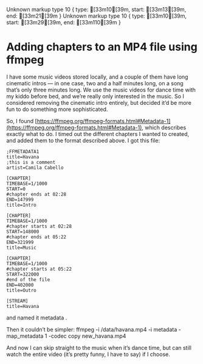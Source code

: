 Unknown markup type 10 { type: [33m10[39m, start: [33m13[39m, end: [33m21[39m }
Unknown markup type 10 { type: [33m10[39m, start: [33m29[39m, end: [33m110[39m }

# Adding chapters to an MP4 file using ffmpeg

I have some music videos stored locally, and a couple of them have long cinematic intros — in one case, two and a half minutes long, on a song that’s only three minutes long. We use the music videos for dance time with my kiddo before bed, and we’re really only interested in the music. So I considered removing the cinematic intro entirely, but decided it’d be more fun to do something more sophisticated.

So, I found [https://ffmpeg.org/ffmpeg-formats.html#Metadata-1](https://ffmpeg.org/ffmpeg-formats.html#Metadata-1), which describes exactly what to do. I timed out the different chapters I wanted to created, and added them to the format described above. I got this file:

    ;FFMETADATA1
    title=Havana
    ;this is a comment
    artist=Camila Cabello

    [CHAPTER]
    TIMEBASE=1/1000
    START=0
    #chapter ends at 02:28
    END=147999
    title=Intro

    [CHAPTER]
    TIMEBASE=1/1000
    #chapter starts at 02:28
    START=148000
    #chapter ends at 05:22
    END=321999
    title=Music

    [CHAPTER]
    TIMEBASE=1/1000
    #chapter starts at 05:22
    START=322000
    #end of the file
    END=402000
    title=Outro

    [STREAM]
    title=Havana

and named it metadata .

Then it couldn’t be simpler: ffmpeg -i /data/havana.mp4 -i metadata -map_metadata 1 -codec copy new_havana.mp4

And now I can skip straight to the music when it’s dance time, but can still watch the entire video (it’s pretty funny, I have to say) if I choose.
